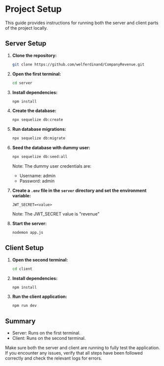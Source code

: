 # Project Setup

This guide provides instructions for running both the server and client parts of the project locally.

## Server Setup

1. **Clone the repository:**

   ```bash
   git clone https://github.com/welferdinand/CompanyRevenue.git
   ```

2. **Open the first terminal:**
   
   ```bash
   cd server
   ```

3. **Install dependencies:**

    ```bash
    npm install
    ```

4. **Create the database:**

    ```bash
    npx sequelize db:create
    ```

5. **Run database migrations:**

    ```bash
    npx sequelize db:migrate
    ```

6. **Seed the database with dummy user:**

    ```bash
    npx sequelize db:seed:all
    ```

    Note: The dummy user credentials are:

   * Username: admin
   * Password: admin

7. **Create a `.env` file in the `server` directory and set the environment variable:**

    ```plaintext
    JWT_SECRET=<value>
    ```

    Note: The JWT_SECRET value is "revenue"

8. **Start the server:**

    ```bash
    nodemon app.js
    ```

## Client Setup

1. **Open the second terminal:**
   
   ```bash
   cd client
   ```

2. **Install dependencies:**

    ```bash
    npm install
    ```

3. **Run the client application:**
   
   ```bash
   npm run dev
   ```

## Summary

* Server: Runs on the first terminal.
* Client: Runs on the second terminal.
  
Make sure both the server and client are running to fully test the application. If you encounter any issues, verify that all steps have been followed correctly and check the relevant logs for errors.